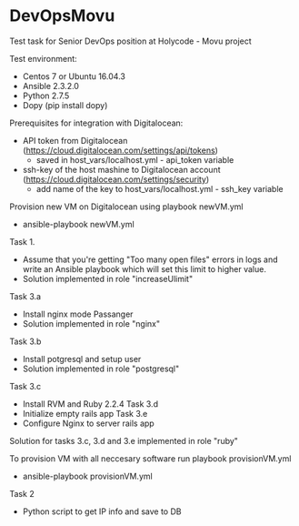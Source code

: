 # DevOpsMovu
Test task for Senior DevOps position at Holycode - Movu project

Test environment:
  - Centos 7 or Ubuntu 16.04.3
  - Ansible 2.3.2.0
  - Python 2.7.5
  - Dopy (pip install dopy)

Prerequisites for integration with Digitalocean:
- API token from Digitalocean (https://cloud.digitalocean.com/settings/api/tokens)
  - saved in host_vars/localhost.yml - api_token variable
- ssh-key of the host mashine to Digitalocean account (https://cloud.digitalocean.com/settings/security)
  - add name of the key to host_vars/localhost.yml - ssh_key variable


Provision new VM on Digitalocean using playbook newVM.yml
 * ansible-playbook newVM.yml

Task 1.
  - Assume that you're getting "Too many open files" errors in logs and write an Ansible playbook which will set this limit to higher value.
  - Solution implemented in role "increaseUlimit"

Task 3.a
  - Install nginx mode Passanger
  - Solution implemented in role "nginx"
  
Task 3.b
  - Install potgresql and setup user
  - Solution implemented in role "postgresql"

Task 3.c
  - Install RVM and Ruby 2.2.4
Task 3.d
  - Initialize empty rails app
Task 3.e
  - Configure Nginx to server rails app
 
Solution for tasks 3.c, 3.d and 3.e implemented in role "ruby"

To provision VM with all neccesary software run playbook provisionVM.yml
  - ansible-playbook provisionVM.yml

Task 2
  - Python script to get IP info and save to DB
